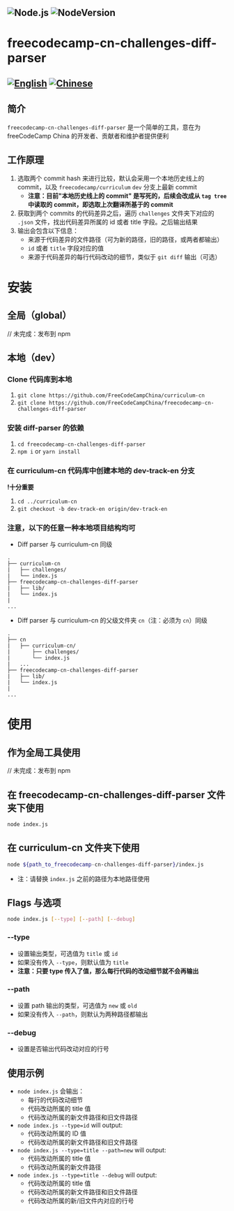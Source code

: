 ![Node.js](https://jaywcjlove.github.io/sb/ico/nodejs.svg)![NodeVersion](https://img.shields.io/badge/node-%3E=8.11.3-brightgreen.svg)-----# freecodecamp-cn-challenges-diff-parser[![English](https://jaywcjlove.github.io/sb/lang/english.svg)](https://github.com/FreeCodeCampChina/freecodecamp-cn-challenges-diff-parser) [![Chinese](https://jaywcjlove.github.io/sb/lang/chinese.svg)](./README-CN.md)-----## 简介`freecodecamp-cn-challenges-diff-parser` 是一个简单的工具，意在为 freeCodeCamp China 的开发者、贡献者和维护者提供便利## 工作原理1. 选取两个 commit hash 来进行比较，默认会采用一个本地历史线上的 commit，以及 `freecodecamp/curriculum` `dev` 分支上最新 commit    - **注意：目前"本地历史线上的 commit" 是写死的，后续会改成从 `tag tree` 中读取的 commit，即选取上次翻译所基于的 commit**2. 获取到两个 commits 的代码差异之后，遍历 `challenges` 文件夹下对应的 `.json` 文件，找出代码差异所属的 id 或者 title 字段。之后输出结果3. 输出会包含以下信息：    - 来源于代码差异的文件路径（可为新的路径，旧的路径，或两者都输出）    - `id` 或者 `title` 字段对应的值    - 来源于代码差异的每行代码改动的细节，类似于 `git diff` 输出（可选）# 安装## 全局（global）// 未完成：发布到 npm## 本地（dev）### Clone 代码库到本地1. `git clone https://github.com/FreeCodeCampChina/curriculum-cn`2. `git clone https://github.com/FreeCodeCampChina/freecodecamp-cn-challenges-diff-parser`### 安装 diff-parser 的依赖1. `cd freecodecamp-cn-challenges-diff-parser`2. `npm i` or `yarn install`### 在 curriculum-cn 代码库中创建本地的 dev-track-en 分支**!十分重要**1. `cd ../curriculum-cn`2. `git checkout -b dev-track-en origin/dev-track-en`### 注意，以下的任意一种本地项目结构均可- Diff parser 与 curriculum-cn 同级```text.├── curriculum-cn|   ├── challenges/|   └── index.js├── freecodecamp-cn-challenges-diff-parser|   ├── lib/|   └── index.js|...```- Diff parser 与 curriculum-cn 的父级文件夹 `cn`（注：必须为 `cn`）同级```text.├── cn|   ├── curriculum-cn/|       ├── challenges/|       └── index.js|   ...├── freecodecamp-cn-challenges-diff-parser|   ├── lib/|   └── index.js|...```# 使用## 作为全局工具使用// 未完成：发布到 npm## 在 freecodecamp-cn-challenges-diff-parser 文件夹下使用```bashnode index.js```## 在 curriculum-cn 文件夹下使用```bashnode ${path_to_freecodecamp-cn-challenges-diff-parser}/index.js```- 注：请替换 `index.js` 之前的路径为本地路径使用## Flags 与选项```bashnode index.js [--type] [--path] [--debug]```### --type- 设置输出类型，可选值为 `title` 或 `id`- 如果没有传入 `--type`，则默认值为 `title`- **注意：只要 type 传入了值，那么每行代码的改动细节就不会再输出**### --path- 设置 path 输出的类型，可选值为 `new` 或 `old`- 如果没有传入 `--path`，则默认为两种路径都输出### --debug- 设置是否输出代码改动对应的行号## 使用示例- `node index.js` 会输出：    - 每行的代码改动细节    - 代码改动所属的 title 值    - 代码改动所属的新文件路径和旧文件路径- `node index.js --type=id` will output:    - 代码改动所属的 ID 值    - 代码改动所属的新文件路径和旧文件路径- `node index.js --type=title --path=new` will output:    - 代码改动所属的 title 值    - 代码改动所属的新文件路径- `node index.js --type=title --debug` will output:    - 代码改动所属的 title 值    - 代码改动所属的新文件路径和旧文件路径    - 代码改动所属的新/旧文件内对应的行号